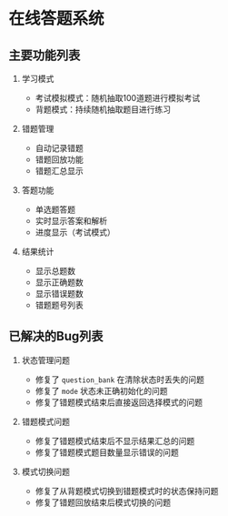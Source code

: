 # 在线答题系统

## 主要功能列表

1. 学习模式
   - 考试模拟模式：随机抽取100道题进行模拟考试
   - 背题模式：持续随机抽取题目进行练习

2. 错题管理
   - 自动记录错题
   - 错题回放功能
   - 错题汇总显示

3. 答题功能
   - 单选题答题
   - 实时显示答案和解析
   - 进度显示（考试模式）

4. 结果统计
   - 显示总题数
   - 显示正确题数
   - 显示错误题数
   - 错题题号列表

## 已解决的Bug列表

1. 状态管理问题
   - 修复了 `question_bank` 在清除状态时丢失的问题
   - 修复了 `mode` 状态未正确初始化的问题
   - 修复了错题模式结束后直接返回选择模式的问题

2. 错题模式问题
   - 修复了错题模式结束后不显示结果汇总的问题
   - 修复了错题模式题目数量显示错误的问题

3. 模式切换问题
   - 修复了从背题模式切换到错题模式时的状态保持问题
   - 修复了错题回放结束后模式切换的问题
